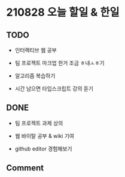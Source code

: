 # 210828 오늘 할일 & 한일

## TODO

- 인터랙티브 웹 공부

- 팀 프로젝트 마크업 한거 조금 ㅎ내ㅗㅎ기

- 알고리즘 복습하기

- 시간 남으면 타입스크립트 강의 듣기

## DONE

- 팀 프로젝트 과제 상의

- 웹 바이탈 공부 & wiki 기여

- github editor 경험해보기

## Comment